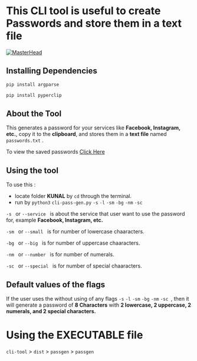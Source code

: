 # This CLI tool is useful to create Passwords and store them in a text file

[![MasterHead](https://raw.githubusercontent.com/kunal-mahatha/passgen-py/main/KUNAL/cli-tool/cli-banner.png)](https://username.github.io)

## Installing Dependencies
```sh
pip install argparse
```
```sh
pip install pyperclip
```




## About the Tool
This generates a password for your services like **Facebook, Instagram, etc.**, copy it to the **clipboard**, and stores them in a **text file** named `passwords.txt` .

To view the saved passwords [Click Here](https://github.com/kunal-mahatha/passgen-py/blob/main/KUNAL/cli-tool/passwords.txt)


## Using the tool
To use this : 
 - locate folder **KUNAL** by `cd` through the terminal.
 - run by `python3` `cli-pass-gen.py` `-s` `-l` `-sm` `-bg` `-nm` `-sc`

`-s ` or `--service `  is about the service that user want to use the password for, example **Facebook, Instagram, etc.**

`-sm ` or `--small ` is for number of lowercase chaaracters.

`-bg ` or `--big ` is for number of uppercase chaaracters.

`-nm ` or `--number ` is for number of numerals.

`-sc ` or `--special ` is for number of special chaaracters.


## Default values of the flags
If the user uses the without using of any flags `-s` `-l` `-sm` `-bg` `-nm` `-sc `, then it will generate a password of **8 Characters** with **2 lowercase, 2 uppercase, 2 numerals, and 2 special characters.**


# Using the EXECUTABLE file
`cli-tool` > `dist` > `passgen` > `passgen`


